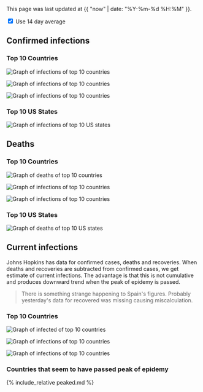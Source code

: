 This page was last updated at {{ "now" | date: "%Y-%m-%d %H:%M" }}.

<script>
    function toggle_avg(checkbox) {
        if (checkbox.checked) {
            searchvalue=".png";
            newvalue="_c14davg.png";
        } else {
            searchvalue="_c14davg.png";
            newvalue=".png";
        }
        images=document.getElementsByTagName("img")
        for(var i=0; i< images.length; i++) {
            images[i].src=images[i].src.replace(searchvalue,newvalue);
        }
    }
</script>
<script async defer data-domain="eipystyilman.beer" src="https://plausible.io/js/plausible.js"></script>

<input type="checkbox" onchange="toggle_avg(this);" checked> Use 14 day average
## Confirmed infections

### Top 10 Countries

![Graph of infections of top 10 countries](confirmed_c14davg.png)

![Graph of infections of top 10 countries](confirmed_EU_c14davg.png)

![Graph of infections of top 10 countries](confirmed_Nordics_c14davg.png)

### Top 10 US States

![Graph of infections of top 10 US states](confirmed_US_c14davg.png)

## Deaths

### Top 10 Countries

![Graph of deaths of top 10 countries](deaths_c14davg.png)

![Graph of infections of top 10 countries](deaths_EU_c14davg.png)

![Graph of infections of top 10 countries](deaths_Nordics_c14davg.png)

### Top 10 US States

![Graph of deaths of top 10 US states](deaths_US_c14davg.png)

## Current infections

Johns Hopkins has data for confirmed cases, deaths and recoveries. When
deaths and recoveries are subtracted from confirmed cases, we get estimate 
of current infections. The advantage is that this is not cumulative and
produces downward trend when the peak of epidemy is passed.

> There is something strange happening to Spain's figures. Probably
> yesterday's data for recovered was missing causing miscalculation.

### Top 10 Countries

![Graph of infected of top 10 countries](infected_c14davg.png)

![Graph of infections of top 10 countries](infected_EU_c14davg.png)

![Graph of infections of top 10 countries](infected_Nordics_c14davg.png)

### Countries that seem to have passed peak of epidemy

{% include_relative peaked.md %}
